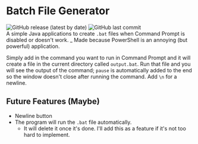 # Batch File Generator
![GitHub release (latest by date)](https://img.shields.io/github/v/release/Toydotgame/batFileGenerator?color=green&label=current%20release&style=plastic) ![GitHub last commit](https://img.shields.io/github/last-commit/Toydotgame/batFileGenerator?color=green&style=plastic)<br>
A simple Java applications to create `.bat` files when Command Prompt is disabled or doesn't work.
_ Made because PowerShell is an annoying (but powerful) application.

Simply add in the command you want to run in Command Prompt and it will create a file in the current directory called `output.bat`. Run that file and you will see the output of the command; `pause` is automatically added to the end so the window doesn't close after running the command.
Add `\n` for a newline.

## Future Features (Maybe)
* Newline button
* The program will run the `.bat` file automatically.
  * It will delete it once it's done. I'll add this as a feature if it's not too hard to implement.
